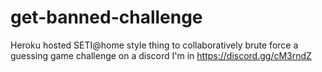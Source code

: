 # get-banned-challenge
Heroku hosted SETI@home style thing to collaboratively brute force a guessing game challenge on a discord I'm in https://discord.gg/cM3rndZ
